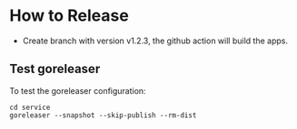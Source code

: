 # How to Release

- Create branch with version v1.2.3, the github action will build the apps.

## Test goreleaser

To test the goreleaser configuration:

```shell
cd service
goreleaser --snapshot --skip-publish --rm-dist
```
